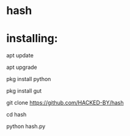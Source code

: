 # hash

# installing:
apt update

apt upgrade

pkg install python

pkg install gut

git clone https://github.com/HACKED-BY/hash

cd hash

python hash.py
